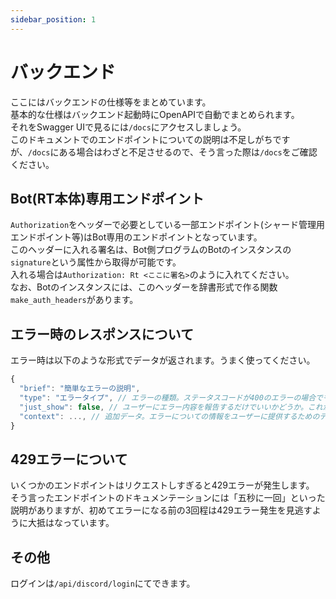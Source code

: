 ```yaml
---
sidebar_position: 1
---
```


# バックエンド
ここにはバックエンドの仕様等をまとめています。  
基本的な仕様はバックエンド起動時にOpenAPIで自動でまとめられます。  
それをSwagger UIで見るには`/docs`にアクセスしましょう。  
このドキュメントでのエンドポイントについての説明は不足しがちですが、`/docs`にある場合はわざと不足させるので、そう言った際は`/docs`をご確認ください。

## Bot(RT本体)専用エンドポイント
`Authorization`をヘッダーで必要としている一部エンドポイント(シャード管理用エンドポイント等)はBot専用のエンドポイントとなっています。  
このヘッダーに入れる署名は、Bot側プログラムのBotのインスタンスの`signature`という属性から取得が可能です。  
入れる場合は`Authorization: Rt <ここに署名>`のように入れてください。  
なお、Botのインスタンスには、このヘッダーを辞書形式で作る関数`make_auth_headers`があります。

## エラー時のレスポンスについて
エラー時は以下のような形式でデータが返されます。うまく使ってください。
```js
{
  "brief": "簡単なエラーの説明",
  "type": "エラータイプ", // エラーの種類。ステータスコードが400のエラーの場合でも、複数の種類のエラーがあり得る場合がある。そういう際にどのエラーなのかを識別するためのエラー。もし一種類しかない場合は基本的に`"general"`とするべきである。
  "just_show": false, // ユーザーにエラー内容を報告するだけでいいかどうか。これが`true`ならただユーザーにこう言うエラーが起きたと伝えればいいが、`false`の場合はプログラムがおかしいことによって発生している可能性が高く、ユーザーにエラーを報告するだけでなく開発者側も何かしらの対応をする必要が高いことを示す。
  "context": ..., // 追加データ。エラーについての情報をユーザーに提供するためのデータや、代わりの動作をしたりするのに必要なデータを入れたりする。
}
```

## 429エラーについて
いくつかのエンドポイントはリクエストしすぎると429エラーが発生します。  
そう言ったエンドポイントのドキュメンテーションには「五秒に一回」といった説明がありますが、初めてエラーになる前の3回程は429エラー発生を見逃すように大抵はなっています。

## その他
ログインは`/api/discord/login`にてできます。
